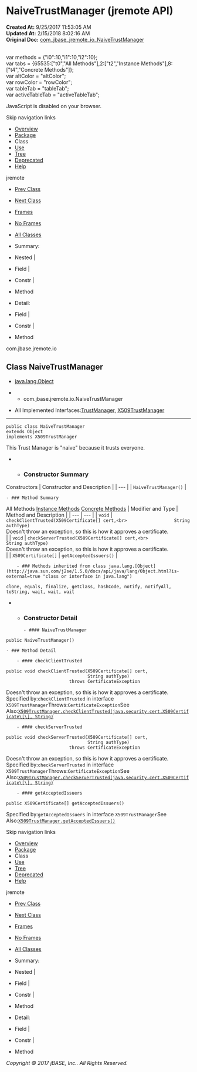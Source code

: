 # NaiveTrustManager (jremote   API)

**Created At:** 9/25/2017 11:53:05 AM  
**Updated At:** 2/15/2018 8:02:16 AM  
**Original Doc:** [com_jbase_jremote_io_NaiveTrustManager](https://docs.jbase.com/39250-io/com_jbase_jremote_io_NaiveTrustManager)  

<!--<br>    try {<br>        if (location.href.indexOf('is-external=true') == -1) {<br>            parent.document.title="NaiveTrustManager (jremote   API)";<br>        }<br>    }<br>    catch(err) {<br>    }<br>//--><br>var methods = {"i0":10,"i1":10,"i2":10};<br>var tabs = {65535:["t0","All Methods"],2:["t2","Instance Methods"],8:["t4","Concrete Methods"]};<br>var altColor = "altColor";<br>var rowColor = "rowColor";<br>var tableTab = "tableTab";<br>var activeTableTab = "activeTableTab";
JavaScript is disabled on your browser.

Skip navigation links

- [Overview](../../../../overview-summary.html)
- [Package](./../com.jbase.jremote.io-%28jremote---api%29)
- Class
- [Use](./../class-use/uses-of-class-com.jbase.jremote.io.naivetrustmanager-%28jremote---api%29)
- [Tree](./../com.jbase.jremote.io-class-hierarchy-%28jremote---api%29)
- [Deprecated](../../../../deprecated-list.html)
- [Help](../../../../help-doc.html)


jremote <br>

- [Prev Class](./../jstatementimpl-%28jremote-api%29 "class in com.jbase.jremote.io")
- [Next Class](./../niojbaseobjectreader-%28jremote-api%29 "class in com.jbase.jremote.io")


- [Frames](./.)
- [No Frames](./.)


- [All Classes](../../../../allclasses-noframe.html)


<!--<br>  allClassesLink = document.getElementById("allclasses\_navbar\_top");<br>  if(window==top) {<br>    allClassesLink.style.display = "block";<br>  }<br>  else {<br>    allClassesLink.style.display = "none";<br>  }<br>  //-->

- Summary:
- Nested |
- Field |
- Constr |
- Method


- Detail:
- Field |
- Constr |
- Method

com.jbase.jremote.io

## Class NaiveTrustManager

- [java.lang.Object](http://java.sun.com/j2se/1.5.0/docs/api/java/lang/Object.html?is-external=true "class or interface in java.lang")
- - com.jbase.jremote.io.NaiveTrustManager


- All Implemented Interfaces:[TrustManager](http://java.sun.com/j2se/1.5.0/docs/api/javax/net/ssl/TrustManager.html?is-external=true "class or interface in javax.net.ssl"), [X509TrustManager](http://java.sun.com/j2se/1.5.0/docs/api/javax/net/ssl/X509TrustManager.html?is-external=true "class or interface in javax.net.ssl")
* * *


```
public class NaiveTrustManager
extends Object
implements X509TrustManager
```

This Trust Manager is "naive" because it trusts everyone.

- - ### Constructor Summary


Constructors | Constructor and Description |
| --- |
| `NaiveTrustManager()`  |


    - ### Method Summary


All Methods [Instance Methods](javascript:show%282%29;) [Concrete Methods](javascript:show%288%29;) | Modifier and Type | Method and Description |
| --- | --- |
| `void` | `checkClientTrusted(X509Certificate[] cert,<br>                  String authType)`<br>Doesn't throw an exception, so this is how it approves a certificate.<br> |
| `void` | `checkServerTrusted(X509Certificate[] cert,<br>                  String authType)`<br>Doesn't throw an exception, so this is how it approves a certificate.<br> |
| `X509Certificate[]` | `getAcceptedIssuers()`  |


        - ### Methods inherited from class java.lang.[Object](http://java.sun.com/j2se/1.5.0/docs/api/java/lang/Object.html?is-external=true "class or interface in java.lang")
`clone, equals, finalize, getClass, hashCode, notify, notifyAll, toString, wait, wait, wait`

- - ### Constructor Detail

        - #### NaiveTrustManager

```
public NaiveTrustManager()
```


    - ### Method Detail

        - #### checkClientTrusted

```
public void checkClientTrusted(X509Certificate[] cert,
                               String authType)
                        throws CertificateException
```

Doesn't throw an exception, so this is how it approves a certificate.
Specified by:`checkClientTrusted` in interface `X509TrustManager`Throws:`CertificateException`See Also:[`X509TrustManager.checkClientTrusted(java.security.cert.X509Certificate\[\], String)`](http://java.sun.com/j2se/1.5.0/docs/api/javax/net/ssl/X509TrustManager.html?is-external=true#checkClientTrusted-java.security.cert.X509Certificate:A-java.lang.String- "class or interface in javax.net.ssl")


        - #### checkServerTrusted

```
public void checkServerTrusted(X509Certificate[] cert,
                               String authType)
                        throws CertificateException
```

Doesn't throw an exception, so this is how it approves a certificate.
Specified by:`checkServerTrusted` in interface `X509TrustManager`Throws:`CertificateException`See Also:[`X509TrustManager.checkServerTrusted(java.security.cert.X509Certificate\[\], String)`](http://java.sun.com/j2se/1.5.0/docs/api/javax/net/ssl/X509TrustManager.html?is-external=true#checkServerTrusted-java.security.cert.X509Certificate:A-java.lang.String- "class or interface in javax.net.ssl")


        - #### getAcceptedIssuers

```
public X509Certificate[] getAcceptedIssuers()
```
Specified by:`getAcceptedIssuers` in interface `X509TrustManager`See Also:[`X509TrustManager.getAcceptedIssuers()`](http://java.sun.com/j2se/1.5.0/docs/api/javax/net/ssl/X509TrustManager.html?is-external=true#getAcceptedIssuers-- "class or interface in javax.net.ssl")

Skip navigation links

- [Overview](../../../../overview-summary.html)
- [Package](./../com.jbase.jremote.io-%28jremote---api%29)
- Class
- [Use](./../class-use/uses-of-class-com.jbase.jremote.io.naivetrustmanager-%28jremote---api%29)
- [Tree](./../com.jbase.jremote.io-class-hierarchy-%28jremote---api%29)
- [Deprecated](../../../../deprecated-list.html)
- [Help](../../../../help-doc.html)


jremote <br>

- [Prev Class](./../jstatementimpl-%28jremote-api%29 "class in com.jbase.jremote.io")
- [Next Class](./../niojbaseobjectreader-%28jremote-api%29 "class in com.jbase.jremote.io")


- [Frames](./.)
- [No Frames](./.)


- [All Classes](../../../../allclasses-noframe.html)


<!--<br>  allClassesLink = document.getElementById("allclasses\_navbar\_bottom");<br>  if(window==top) {<br>    allClassesLink.style.display = "block";<br>  }<br>  else {<br>    allClassesLink.style.display = "none";<br>  }<br>  //-->

- Summary:
- Nested |
- Field |
- Constr |
- Method


- Detail:
- Field |
- Constr |
- Method

*Copyright © 2017 jBASE, Inc.. All Rights Reserved.*
